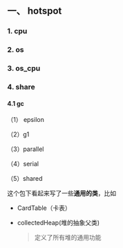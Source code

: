 

## 一、 hotspot

### 1. cpu



### 2. os



### 3. os_cpu



### 4. share

#### 4.1 gc

（1） epsilon



（2）g1



（3）parallel



（4）serial



（5）shared

这个包下看起来写了一些**通用的类**，比如

- CardTable（卡表）
  
  > 

- collectedHeap(堆的抽象父类)
  
  > 定义了所有堆的通用功能






